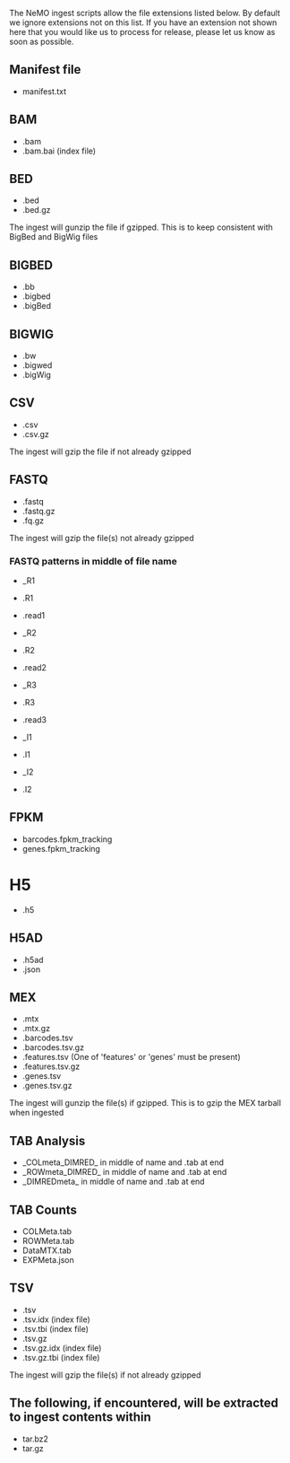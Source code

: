 The NeMO ingest scripts allow the file extensions listed below. By default we ignore extensions not on this list. If you have an extension not shown here that you would like us to process for release, please let us know as soon as possible.

## Manifest file

* manifest.txt

## BAM

* .bam
* .bam.bai  (index file)

## BED
* .bed
* .bed.gz

The ingest will gunzip the file if gzipped.  This is to keep consistent with BigBed and BigWig files

## BIGBED

* .bb
* .bigbed
* .bigBed

## BIGWIG

* .bw
* .bigwed
* .bigWig

## CSV

* .csv
* .csv.gz

The ingest will gzip the file if not already gzipped

## FASTQ

* .fastq
* .fastq.gz
* .fq.gz

The ingest will gzip the file(s) not already gzipped

### FASTQ patterns in middle of file name

* \_R1
* .R1
* .read1

* \_R2
* .R2
* .read2

* \_R3
* .R3
* .read3

* \_I1
* .I1

* \_I2
* .I2

## FPKM

* barcodes.fpkm_tracking
* genes.fpkm_tracking

# H5

* .h5

## H5AD

* .h5ad
* .json

## MEX

* .mtx
* .mtx.gz
* .barcodes.tsv
* .barcodes.tsv.gz
* .features.tsv  (One of 'features' or 'genes' must be present)
* .features.tsv.gz
* .genes.tsv
* .genes.tsv.gz

The ingest will gunzip the file(s) if gzipped.  This is to gzip the MEX tarball when ingested

## TAB Analysis

* \_COLmeta_DIMRED\_ in middle of name and .tab at end
* \_ROWmeta_DIMRED\_ in middle of name and .tab at end
* \_DIMREDmeta\_ in middle of name and .tab at end

## TAB Counts

* COLMeta.tab
* ROWMeta.tab
* DataMTX.tab
* EXPMeta.json

## TSV

* .tsv
* .tsv.idx (index file)
* .tsv.tbi (index file)
* .tsv.gz
* .tsv.gz.idx (index file)
* .tsv.gz.tbi (index file)

The ingest will gzip the file(s) if not already gzipped

## The following, if encountered, will be extracted to ingest contents within

* tar.bz2
* tar.gz
